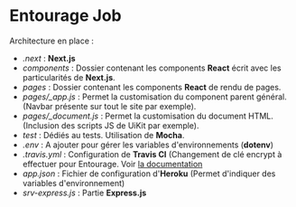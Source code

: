 # Entourage Job

Architecture en place :

- _.next_ : **Next.js**
- _components_ : Dossier contenant les components **React** écrit avec les particularités de **Next.js**.
- _pages_ : Dossier contenant les components **React** de rendu de pages.
- _pages/\_app.js_ : Permet la customisation du component parent général. (Navbar présente sur tout le site par exemple).
- _pages/\_document.js_ : Permet la customisation du document HTML. (Inclusion des scripts JS de UiKit par exemple).
- _test_ : Dédiés au tests. Utilisation de **Mocha**.
- _.env_ : A ajouter pour gérer les variables d'environnements (**dotenv**)
- _.travis.yml_ : Configuration de **Travis CI** (Changement de clé encrypt à effectuer pour Entourage. Voir [la documentation](https://docs.travis-ci.com/user/deployment/heroku/)
- _app.json_ : Fichier de configuration d'**Heroku** (Permet d'indiquer des variables d'environnement)
- _srv-express.js_ : Partie **Express.js**

